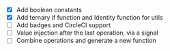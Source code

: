 - [x] Add boolean constants
- [x] Add ternary if function and Identity function for utils
- [ ] Add badges and CircleCI support
- [ ] Value injection after the last operation, via a signal
- [ ] Combine operations and generate a new function
